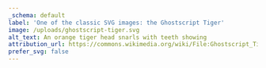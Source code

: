 ```yaml
---
_schema: default
label: 'One of the classic SVG images: the Ghostscript Tiger'
image: /uploads/ghostscript-tiger.svg
alt_text: An orange tiger head snarls with teeth showing
attribution_url: https://commons.wikimedia.org/wiki/File:Ghostscript_Tiger.svg
prefer_svg: false
---
```

